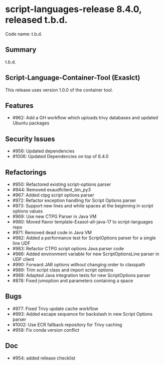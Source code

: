 # script-languages-release 8.4.0, released t.b.d.

Code name: t.b.d.

## Summary

t.b.d.


## Script-Language-Container-Tool (Exaslct)

This release uses version 1.0.0 of the container tool. 

## Features

 - #962: Add a GH workflow which uploads trivy databases and updated Ubuntu packages

## Security Issues

 - #956: Updated dependencies
 - #1006: Updated Dependencies on top of 8.4.0 

## Refactorings

  - #950: Refactored existing script-options parser
  - #944: Removed exaudfclient_bin_py3
  - #967: Added ctpg script options parser
  - #972: Refactor exception handling for Script Options parser
  - #973: Support new lines and white spaces at the beginning in script options values
  - #969: Use new CTPG Parser in Java VM
  - #980: Moved flavor template-Exasol-all-java-17 to script-languages repo
  - #971: Removed dead code in Java VM
  - #982: Added a performance test for ScriptOptions parser for a single line UDF
  - #983: Refactor CTPG script options Java parser code
  - #986: Added environment variable for new ScriptOptionsLine parser in UDF client
  - #990: Forward JAR options without changing order to classpath
  - #989: Trim script class and import script options
  - #988: Adapted Java integration tests for new ScriptOptions parser
  - #878: Fixed jvmoption and parameters containing a space

## Bugs
  - #977: Fixed Trivy update cache workflow
  - #993: Added escape sequence for backslash in new Script Options parser
  - #1002: Use ECR fallback repository for Trivy caching
  - #958: Fix conda version conflict

## Doc

 - #954: added release checklist